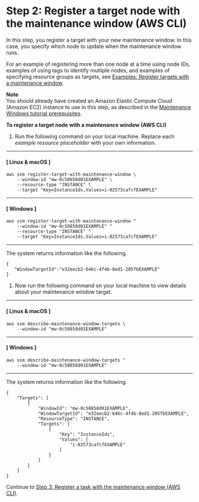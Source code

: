 # Step 2: Register a target node with the maintenance window \(AWS CLI\)<a name="mw-cli-tutorial-targets"></a>

In this step, you register a target with your new maintenance window\. In this case, you specify which node to update when the maintenance window runs\. 

For an example of registering more than one node at a time using node IDs, examples of using tags to identify multiple nodes, and examples of specifying resource groups as targets, see [Examples: Register targets with a maintenance window](mw-cli-tutorial-targets-examples.md)\.

**Note**  
You should already have created an Amazon Elastic Compute Cloud \(Amazon EC2\) instance to use in this step, as described in the [Maintenance Windows tutorial prerequisites](maintenance-windows-tutorials.md)\.

**To register a target node with a maintenance window \(AWS CLI\)**

1. Run the following command on your local machine\. Replace each *example resource placeholder* with your own information\.

------
#### [ Linux & macOS ]

   ```
   aws ssm register-target-with-maintenance-window \
       --window-id "mw-0c50858d01EXAMPLE" \
       --resource-type "INSTANCE" \
       --target "Key=InstanceIds,Values=i-02573cafcfEXAMPLE"
   ```

------
#### [ Windows ]

   ```
   aws ssm register-target-with-maintenance-window ^
       --window-id "mw-0c50858d01EXAMPLE" ^
       --resource-type "INSTANCE" ^
       --target "Key=InstanceIds,Values=i-02573cafcfEXAMPLE"
   ```

------

   The system returns information like the following\.

   ```
   {
      "WindowTargetId":"e32eecb2-646c-4f4b-8ed1-205fbEXAMPLE"
   }
   ```

1. Now run the following command on your local machine to view details about your maintenance window target\.

------
#### [ Linux & macOS ]

   ```
   aws ssm describe-maintenance-window-targets \
       --window-id "mw-0c50858d01EXAMPLE"
   ```

------
#### [ Windows ]

   ```
   aws ssm describe-maintenance-window-targets ^
       --window-id "mw-0c50858d01EXAMPLE"
   ```

------

   The system returns information like the following\.

   ```
   {
       "Targets": [
           {
               "WindowId": "mw-0c50858d01EXAMPLE",
               "WindowTargetId": "e32eecb2-646c-4f4b-8ed1-205fbEXAMPLE",
               "ResourceType": "INSTANCE",
               "Targets": [
                   {
                       "Key": "InstanceIds",
                       "Values": [
                           "i-02573cafcfEXAMPLE"
                       ]
                   }
               ]
           }
       ]
   }
   ```

Continue to [Step 3: Register a task with the maintenance window \(AWS CLI\)](mw-cli-tutorial-tasks.md)\. 